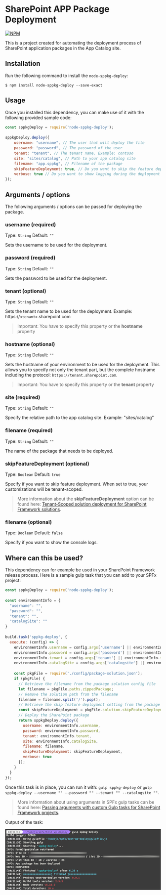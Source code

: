 # SharePoint APP Package Deployment

[![NPM](https://nodei.co/npm/node-sppkg-deploy.png?compact=true)](https://nodei.co/npm/node-sppkg-deploy/)

This is a project created for automating the deployment process of SharePoint application packages in the App Catalog site.

## Installation
Run the following command to install the `node-sppkg-deploy`:

```
$ npm install node-sppkg-deploy --save-exact
```

## Usage

Once you installed this dependency, you can make use of it with the following provided sample code:

```javascript
const sppkgDeploy = require('node-sppkg-deploy');

sppkgDeploy.deploy({
    username: "username", // The user that will deploy the file
    password: "password", // The password of the user
    tenant: "tenant", // The tenant name. Example: contoso
    site: "sites/catalog", // Path to your app catalog site
    filename: "app.sppkg", // Filename of the package
    skipFeatureDeployment: true, // Do you want to skip the feature deployment (SharePoint Framework)
    verbose: true // Do you want to show logging during the deployment
});
```

## Arguments / options

The following arguments / options can be passed for deploying the package.

### username (required)

Type: `String`
Default: `""`

Sets the username to be used for the deployment.

### password (required)

Type: `String`
Default: `""`

Sets the password to be used for the deployment.

### tenant (optional)

Type: `String`
Default: `""`

Sets the tenant name to be used for the deployment. Example: https://`<tenant>`.sharepoint.com

> Important: You have to specify this property or the **hostname** property

### hostname (optional)

Type: `String`
Default: `""`

Sets the hostname of your environment to be used for the deployment. This allows you to specify not only the tenant part, but the complete hostname including the protocol: `https://tenant.sharepoint.com`.

> Important: You have to specify this property or the **tenant** property

### site (required)

Type: `String`
Default: `""`

Specify the relative path to the app catalog site. Example: "sites/catalog"

### filename (required)

Type: `String`
Default: `""`

The name of the package that needs to be deployed.

### skipFeatureDeployment (optional)

Type: `Boolean`
Default: `true`

Specify if you want to skip feature deployment. When set to true, your customizations will be tenant-scoped.

> More information about the **skipFeatureDeployment** option can be found here: [Tenant-Scoped solution deployment for SharePoint Framework solutions](https://dev.office.com/sharepoint/docs/spfx/tenant-scoped-deployment).

### filename (optional)

Type: `Boolean`
Default: `false`

Specify if you want to show the console logs.

## Where can this be used?

This dependency can for example be used in your SharePoint Framework release process. Here is a sample gulp task that you can add to your SPFx project:

```javascript
const sppkgDeploy = require('node-sppkg-deploy');

const environmentInfo = {
  "username": "",
  "password": "",
  "tenant": "",
  "catalogSite": ""
}

build.task('sppkg-deploy', {
  execute: (config) => {
    environmentInfo.username = config.args['username'] || environmentInfo.username;
    environmentInfo.password = config.args['password'] || environmentInfo.password;
    environmentInfo.tenant = config.args['tenant'] || environmentInfo.tenant;
    environmentInfo.catalogSite = config.args['catalogsite'] || environmentInfo.catalogSite;

    const pkgFile = require('./config/package-solution.json');
    if (pkgFile) {
      // Retrieve the filename from the package solution config file
      let filename = pkgFile.paths.zippedPackage;
      // Remove the solution path from the filename
      filename = filename.split('/').pop();
      // Retrieve the skip feature deployment setting from the package solution config file
      const skipFeatureDeployment = pkgFile.solution.skipFeatureDeployment ? pkgFile.solution.skipFeatureDeployment : false;
      // Deploy the SharePoint package
      return sppkgDeploy.deploy({
        username: environmentInfo.username,
        password: environmentInfo.password,
        tenant: environmentInfo.tenant,
        site: environmentInfo.catalogSite,
        filename: filename,
        skipFeatureDeployment: skipFeatureDeployment,
        verbose: true
      });
    }
  }
});
```

Once this task is in place, you can run it with: `gulp sppkg-deploy` or `gulp sppkg-deploy --username "" --password "" --tenant "" --catalogsite ""`.

> More information about using arguments in SPFx gulp tasks can be found here: [Passing arguments with custom Gulp tasks for SharePoint Framework projects](https://www.eliostruyf.com/passing-arguments-with-custom-gulp-tasks-for-sharepoint-framework-projects/).

Output of the task:

![Gulp task output](./assets/task-output.png)
